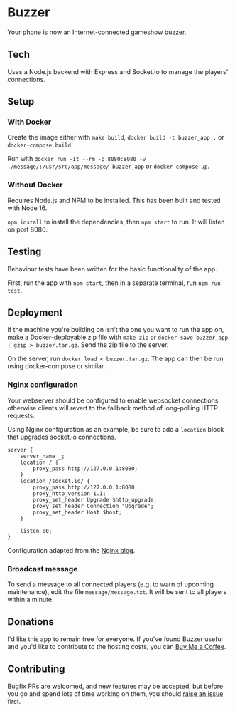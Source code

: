 # Buzzer

Your phone is now an Internet-connected gameshow buzzer.

## Tech

Uses a Node.js backend with Express and Socket.io to manage the players' connections.

## Setup

### With Docker

Create the image either with `make build`, `docker build -t buzzer_app .` or `docker-compose build`.

Run with `docker run -it --rm -p 8080:8080 -v ./message/:/usr/src/app/message/ buzzer_app` or `docker-compose up`.

### Without Docker

Requires Node.js and NPM to be installed. This has been built and tested with Node 16.

`npm install` to install the dependencies, then `npm start` to run. It will listen on port 8080.

## Testing

Behaviour tests have been written for the basic functionality of the app.

First, run the app with `npm start`, then in a separate terminal, run `npm run test`.

## Deployment

If the machine you're building on isn't the one you want to run the app on, make a Docker-deployable zip file with `make zip` or `docker save buzzer_app | gzip > buzzer.tar.gz`. Send the zip file to the server.

On the server, run `docker load < buzzer.tar.gz`. The app can then be run using docker-compose or similar.

### Nginx configuration

Your webserver should be configured to enable websocket connections, otherwise clients will revert to the fallback method of long-polling HTTP requests.

Using Nginx configuration as an example, be sure to add a `location` block that upgrades socket.io connections.

```
server {
    server_name _;
    location / {
        proxy_pass http://127.0.0.1:8080;
    }
    location /socket.io/ {
        proxy_pass http://127.0.0.1:8080;
        proxy_http_version 1.1;
        proxy_set_header Upgrade $http_upgrade;
        proxy_set_header Connection "Upgrade";
        proxy_set_header Host $host;
    }

    listen 80;
}
```

Configuration adapted from the [Nginx blog](https://www.nginx.com/blog/websocket-nginx/).

### Broadcast message

To send a message to all connected players (e.g. to warn of upcoming maintenance), edit the file `message/message.txt`. It will be sent to all players within a minute.

## Donations

I'd like this app to remain free for everyone. If you've found Buzzer useful and you'd like to contribute to the hosting costs, you can [Buy Me a Coffee](https://www.buymeacoffee.com/danielthepope).

## Contributing

Bugfix PRs are welcomed, and new features may be accepted, but before you go and spend lots of time working on them, you should [raise an issue](https://github.com/danielthepope/buzzer/issues) first.
